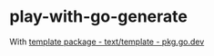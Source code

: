 # play-with-go-generate
With [template package - text/template - pkg.go.dev](https://pkg.go.dev/text/template)
